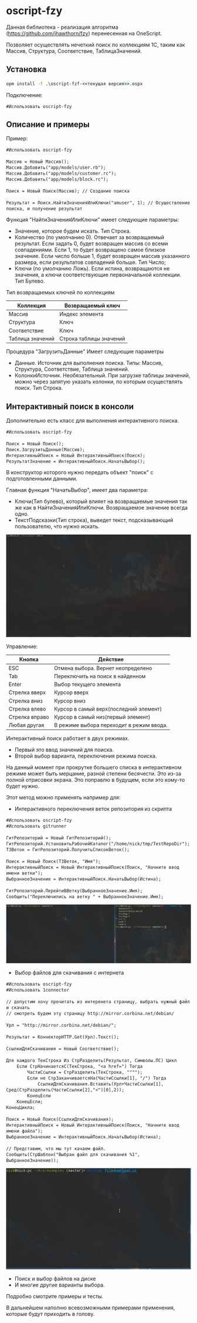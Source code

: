 # oscript-fzy

Данная библиотека - реализация алгоритма (https://github.com/jhawthorn/fzy) перенесенная на OneScript.

Позволяет осуществлять нечеткий поиск по коллекциям 1С, таким как Массив, Структура, Соответствие, ТаблицаЗначений. 

## Установка

```cmd
opm install -f .\oscript-fzf-<<текущая версия>>.ospx
```

Подключение:

```bsl
#Использовать oscript-fzy
```

## Описание и примеры

Пример:
```bsl
#Использовать oscript-fzy

Массив = Новый Массив();
Массив.Добавить("app/models/user.rb");
Массив.Добавить("app/models/customer.rc");
Массив.Добавить("app/models/block.rc");

Поиск = Новый Поиск(Массив); // Создание поиска

Результат = Поиск.НайтиЗначенияИлиКлючи("amuser", 1); // Осуществление поиска, и получение результат
```

Функция "НайтиЗначенияИлиКлючи" имеет следующие параметры:

- Значение,  которое будем искать. Тип Строка.
- Количество (по умолчанию 0). Отвечает за возвращаемый результат. Если задать 0, будет возвращен массив со всеми совпадениями. Если 1, то будет возвращено самое близкое значение. Если число больше 1, будет возвращен массив указанного размера, если результатов совпадений больше. Тип Число;
- Ключи (по умолчанию Ложь). Если истина, возвращаются не значения, а ключи соответствующие первоначальной коллекции. Тип Булево. 

Тип возвращаемых ключей по коллекциям

| Коллекция        | Возвращаемый ключ       |
| -                | -                       |
| Массив           | Индекс элемента         |
| Структура        | Ключ                    |
| Соответствие     | Ключ                    |
| Таблица значений | Строка таблицы значений |

Процедура "ЗагрузитьДанные" Имеет следующие параметры

- Данные. Источник для выполнения поиска. Типы: Массив, Структура, Соответствие, Таблица значений.
- КолонкиИсточник. Необязательный. При загрузке таблицы значений, можно через запятую указать колонки, по которым осуществлять поиск. Тип Строка.

## Интерактивный поиск в консоли

Дополнительно есть класс для выполнения интерактивного поиска. 

```bsl
#Использовать oscript-fzy

Поиск = Новый Поиск();
Поиск.ЗагрузитьДанные(Массив);
ИнтерактивныйПоиск = Новый ИнтерактивныйПоиск(Поиск);
РезультатЗначение = ИнтерактивныйПоиск.НачатьВыбор();
```

В конструктор которого нужно передать объект "поиск" с подготовленными данными.

Главная функция "НачатьВыбор", имеет два параметра:

- Ключи(Тип булево), который влияет на возвращаемые значения так же как в НайтиЗначенияИлиКлючи. Возвращаемое значение всегда одно.
- ТекстПодсказки(Тип строка), выведет текст, подсказывающий пользователю, что нужно искать.

![interactivni_piosk](interactivni_piosk.gif)

Управление:

| Кнопка         | Действие                                 |
| -              | -                                        |
| ESC            | Отмена выбора. Вернет неопределено       |
| Tab            | Переключить на поиск в найденном         |
| Enter          | Выбор текущего элемента                  |
| Стрелка вверх  | Курсор вверх                             |
| Стрелка вниз   | Курсор вниз                              |
| Стрелка влево  | Курсор в самый верх(последний элемент)   |
| Стрелка вправо | Курсор в самый низ(первый элемент)       |
| Любая другая   | В режиме выбора переходит в режим ввода. |

Интерактивный поиск работает в двух режимах.

- Первый это ввод значений для поиска.
- Второй выбор варианта, переключения режима поиска.

На данный момент при прокрутке большего списка в интерактивном режиме может быть мерцание, разной степени бесячести. Это из-за полной отрисовки экрана. Это поправлю в будущем, если это кому-то будет нужно.

Этот метод можно применять например для:

- Интерактивного переключения веток репозитория из скрипта

```bsl
#Использовать oscript-fzy
#Использовать gitrunner

ГитРепозиторий = Новый ГитРепозиторий();
ГитРепозиторий.УстановитьРабочийКаталог("/home/nick/tmp/TestRepoDir");
ТЗВеток = ГитРепозиторий.ПолучитьСписокВеток();

Поиск = Новый Поиск(ТЗВеток, "Имя");
ИнтерактивныйПоиск = Новый ИнтерактивныйПоиск(Поиск, "Начните ввод имени ветки");
ВыбранноеЗначение = ИнтерактивныйПоиск.НачатьВыбор(Истина);

ГитРепозиторий.ПерейтиВВетку(ВыбранноеЗначение.Имя);
Сообщить("Переключились на ветку " + ВыбранноеЗначение.Имя);

```

![perekluchenie_vetok](perekluchenie_vetok.gif)

- Выбор файлов для скачивания с интернета

```bsl
#Использовать oscript-fzy
#Использовать 1connector

// допустим хочу прочитать из интеренета страницу, выбрать нужный файл и скачать
// смотреть будем эту страницу http://mirror.corbina.net/debian/

Урл = "http://mirror.corbina.net/debian/";

Результат = КоннекторHTTP.Get(Урл).Текст();

СсылкиДляСкачивания = Новый Соответствие();

Для каждого ТекСтрока Из СтрРазделить(Результат, Символы.ПС) Цикл
	Если СтрНачинаетсяС(ТекСтрока, "<a href=") Тогда
		ЧастиСсылки = СтрРазделить(ТекСтрока, """");
		Если не СтрЗаканчиваетсяНа(ЧастиСсылки[1], "/") Тогда
			СсылкиДляСкачивания.Вставить(Урл+ЧастиСсылки[1], Сред(СтрРазделить(ЧастиСсылки[2],"<")[0],2));
		КонецЕсли
	КонецЕсли;
КонецЦикла;

Поиск = Новый Поиск(СсылкиДляСкачивания);
ИнтерактивныйПоиск = Новый ИнтерактивныйПоиск(Поиск, "Начните ввод имени файла");
ВыбранноеЗначение = ИнтерактивныйПоиск.НачатьВыбор(Истина);

// Представим, что мы тут качаем файл.
Сообщить(СтрШаблон("Выбран файл для скачивания %1", ВыбранноеЗначение));

```

![interactivni_piosk_file](interactivni_piosk_file.gif)

- Поиск и выбор файлов на диске
- И многие другие варианты выбора.

Подробно смотрите примеры и тесты.

В дальнейшем наполню всевозможными примерами применения, которые будут приходить в голову.
